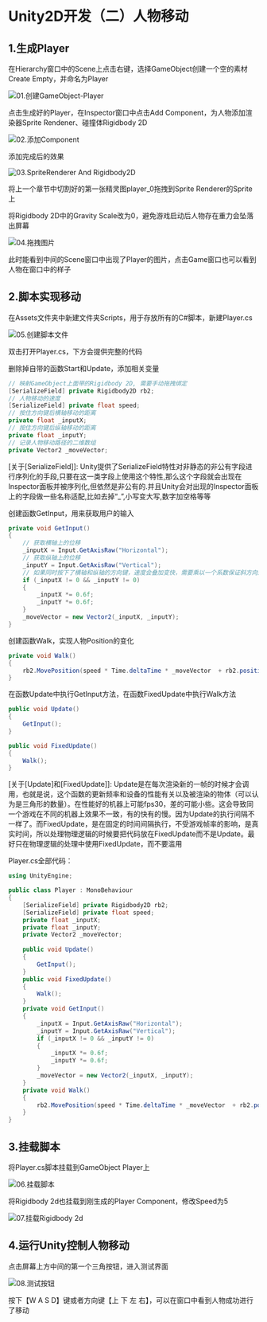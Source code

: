 # Unity2D开发（二）人物移动

## 1.生成Player

在Hierarchy窗口中的Scene上点击右键，选择GameObject创建一个空的素材Create Empty，并命名为Player

![01.创建GameObject-Player](https://github.com/sfresurgam/unity-development-doc/tree/main/02.Player%20Movement/source%20image/01.%E5%88%9B%E5%BB%BAGameObject-Player.png)

点击生成好的Player，在Inspector窗口中点击Add Component，为人物添加渲染器Sprite Rendener、碰撞体Rigidbody 2D

![02.添加Component](https://github.com/sfresurgam/unity-development-doc/tree/main/02.Player%20Movement/source%20image/02.%E6%B7%BB%E5%8A%A0Component.png)

添加完成后的效果

![03.SpriteRenderer And Rigidbody2D](https://github.com/sfresurgam/unity-development-doc/tree/main/02.Player%20Movement/source%20image/03.SpriteRenderer%20And%20Rigidbody2D.png)

将上一个章节中切割好的第一张精灵图player_0拖拽到Sprite Renderer的Sprite上

将Rigidbody 2D中的Gravity Scale改为0，避免游戏启动后人物存在重力会坠落出屏幕

![04.拖拽图片](https://github.com/sfresurgam/unity-development-doc/tree/main/02.Player%20Movement/source%20image/04.%E6%8B%96%E6%8B%BD%E5%9B%BE%E7%89%87.png)

此时能看到中间的Scene窗口中出现了Player的图片，点击Game窗口也可以看到人物在窗口中的样子

## 2.脚本实现移动

在Assets文件夹中新建文件夹Scripts，用于存放所有的C#脚本，新建Player.cs

![05.创建脚本文件](https://github.com/sfresurgam/unity-development-doc/tree/main/02.Player%20Movement/source%20image/05.%E5%88%9B%E5%BB%BA%E8%84%9A%E6%9C%AC%E6%96%87%E4%BB%B6.png)

双击打开Player.cs，下方会提供完整的代码

删除掉自带的函数Start和Update，添加相关变量

```c#
// 映射GameObject上面带的Rigidbody 2D, 需要手动拖拽绑定
[SerializeField] private Rigidbody2D rb2;
// 人物移动的速度
[SerializeField] private float speed;
// 按住方向键后横轴移动的距离
private float _inputX;
// 按住方向键后纵轴移动的距离
private float _inputY;
// 记录人物移动路径的二维数组
private Vector2 _moveVector;
```

[关于[SerializeField\]]: Unity提供了SerializeField特性对非静态的非公有字段进行序列化的手段,只要在这一类字段上使用这个特性,那么这个字段就会出现在Inspector面板并被序列化,但依然是非公有的.并且Unity会对出现的Inspector面板上的字段做一些名称适配,比如去掉“_”,小写变大写,数字加空格等等

创建函数GetInput，用来获取用户的输入

```c#
private void GetInput()
{
    // 获取横轴上的位移
    _inputX = Input.GetAxisRaw("Horizontal");
    // 获取纵轴上的位移
    _inputY = Input.GetAxisRaw("Vertical");
    // 如果同时按下了横轴和纵轴的方向键，速度会叠加变快，需要乘以一个系数保证斜方向运动时的速度稳定
    if (_inputX != 0 && _inputY != 0)
    {
        _inputX *= 0.6f;
        _inputY *= 0.6f;
    }
    _moveVector = new Vector2(_inputX, _inputY);
}
```

创建函数Walk，实现人物Position的变化

```c#
private void Walk()
{
    rb2.MovePosition(speed * Time.deltaTime * _moveVector  + rb2.position);
}
```

在函数Update中执行GetInput方法，在函数FixedUpdate中执行Walk方法

```c#
public void Update()
{
    GetInput();
}

public void FixedUpdate()
{
    Walk();
}
```

[关于[Update\]和[FixedUpdate\]]: Update是在每次渲染新的一帧的时候才会调用，也就是说，这个函数的更新频率和设备的性能有关以及被渲染的物体（可以认为是三角形的数量）。在性能好的机器上可能fps30，差的可能小些。这会导致同一个游戏在不同的机器上效果不一致，有的快有的慢。因为Update的执行间隔不一样了。而FixedUpdate，是在固定的时间间隔执行，不受游戏帧率的影响，是真实时间，所以处理物理逻辑的时候要把代码放在FixedUpdate而不是Update。最好只在物理逻辑的处理中使用FixedUpdate，而不要滥用

Player.cs全部代码：

```csharp
using UnityEngine;

public class Player : MonoBehaviour
{
    [SerializeField] private Rigidbody2D rb2;
    [SerializeField] private float speed;
    private float _inputX;
    private float _inputY;
    private Vector2 _moveVector;
    
    public void Update()
    {
        GetInput();
    }
    public void FixedUpdate()
    {
        Walk();
    }
    private void GetInput()
    {
        _inputX = Input.GetAxisRaw("Horizontal");
        _inputY = Input.GetAxisRaw("Vertical");
        if (_inputX != 0 && _inputY != 0)
        {
            _inputX *= 0.6f;
            _inputY *= 0.6f;
        }
        _moveVector = new Vector2(_inputX, _inputY);
    }
    private void Walk()
    {
        rb2.MovePosition(speed * Time.deltaTime * _moveVector  + rb2.position);
    }
}
```

## 3.挂载脚本

将Player.cs脚本挂载到GameObject Player上

![06.挂载脚本](https://github.com/sfresurgam/unity-development-doc/tree/main/02.Player%20Movement/source%20image/06.%E6%8C%82%E8%BD%BD%E8%84%9A%E6%9C%AC.png)

将Rigidbody 2d也挂载到刚生成的Player Component，修改Speed为5

![07.挂载Rigidbody 2d](https://github.com/sfresurgam/unity-development-doc/tree/main/02.Player%20Movement/source%20image/07.%E6%8C%82%E8%BD%BDRigidbody%202d.png)

## 4.运行Unity控制人物移动

点击屏幕上方中间的第一个三角按钮，进入测试界面

![08.测试按钮](https://github.com/sfresurgam/unity-development-doc/tree/main/02.Player%20Movement/source%20image/08.%E6%B5%8B%E8%AF%95%E6%8C%89%E9%92%AE.png)

按下【W A S D】键或者方向键【上 下 左 右】，可以在窗口中看到人物成功进行了移动







































